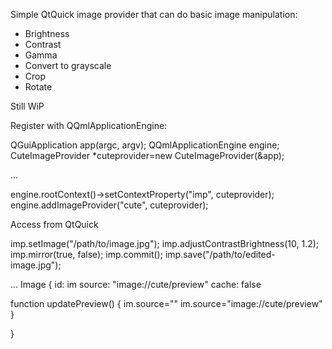 Simple QtQuick image provider that can do basic image manipulation:

* Brightness
* Contrast
* Gamma
* Convert to grayscale
* Crop
* Rotate

Still WiP

Register with QQmlApplicationEngine:

 QGuiApplication app(argc, argv);
 QQmlApplicationEngine engine;
 CuteImageProvider *cuteprovider=new CuteImageProvider(&app);
 
 ...
 
 engine.rootContext()->setContextProperty("imp", cuteprovider);
 engine.addImageProvider("cute", cuteprovider);

Access from QtQuick

 imp.setImage("/path/to/image.jpg");
 imp.adjustContrastBrightness(10, 1.2);
 imp.mirror(true, false);
 imp.commit();
 imp.save("/path/to/edited-image.jpg"); 

 ...
 Image {
  id: im
  source: "image://cute/preview"
  cache: false

  function updatePreview() {
   im.source=""
   im.source="image://cute/preview"
  }
 
 }

 
